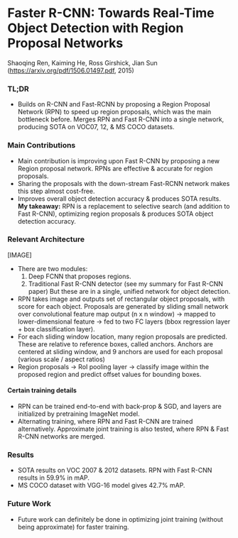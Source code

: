 # Faster R-CNN: Towards Real-Time Object Detection with Region Proposal Networks

Shaoqing Ren, Kaiming He, Ross Girshick, Jian Sun
(https://arxiv.org/pdf/1506.01497.pdf, 2015)

### TL;DR
- Builds on R-CNN and Fast-RCNN by proposing a Region Proposal Network (RPN) to speed up region proposals, which was the main bottleneck before. Merges RPN and Fast R-CNN into a single network, producing SOTA on VOC07, 12, & MS COCO datasets.

### Main Contributions
- Main contribution is improving upon Fast R-CNN by proposing a new Region proposal network. RPNs are effective & accurate for region proposals.
- Sharing the proposals with the down-stream Fast-RCNN network makes this step almost cost-free.
- Improves overall object detection accuracy & produces SOTA results.
**My takeaway:** RPN is a replacement to selective search (and addition to Fast R-CNN), optimizing region proposals & produces SOTA object detection accuracy.

### Relevant Architecture

[IMAGE]
- There are two modules:
  1. Deep FCNN that proposes regions.
  2. Traditional Fast R-CNN detector (see my summary for Fast R-CNN paper)
  But these are in a single, unified network for object detection.
- RPN takes image and outputs set of rectangular object proposals, with score for each object. Proposals are generated by sliding small network over convolutional feature map output (n x n window) -> mapped to lower-dimensional feature -> fed to two FC layers (bbox regression layer + box classification layer).
- For each sliding window location, many region proposals are predicted. These are relative to reference boxes, called anchors. Anchors are centered at sliding window, and 9 anchors are used for each proposal (various scale / aspect ratios)
- Region proposals -> RoI pooling layer -> classify image within the proposed region and predict offset values for bounding boxes.

#### Certain training details
- RPN can be trained end-to-end with back-prop & SGD, and layers are initialized by pretraining ImageNet model.
- Alternating training, where RPN and Fast R-CNN are trained alternatively. Approximate joint training is also tested, where RPN & Fast R-CNN networks are merged.

### Results
- SOTA results on VOC 2007 & 2012 datasets. RPN with Fast R-CNN results in 59.9% in mAP.
- MS COCO dataset with VGG-16 model gives 42.7% mAP.

### Future Work
- Future work can definitely be done in optimizing joint training (without being approximate) for faster training.
